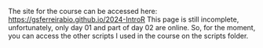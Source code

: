 The site for the course can be accessed here: https://gsferreirabio.github.io/2024-IntroR
This page is still incomplete, unfortunately, only day 01 and part of day 02 are online. So, for the moment, you can access the other scripts I used in the course on the scripts folder.
